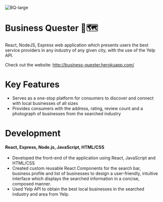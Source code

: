 ![BQ-large](https://user-images.githubusercontent.com/64204835/132101944-0ac56dd5-9621-4cc4-b8fc-a3ae52e841cb.png)
# Business Quester 📍🗺️

React, NodeJS, Express web application which presents users the best service providers in any industry of any given city, with the use of the Yelp API.

Check out the website: http://business-quester.herokuapp.com/

# Key Features
- Serves as a one-stop platform for consumers to discover and connect with local businesses of all sizes
- Provides consumers with the address, rating, review count and a photograph of businesses from the searched industry 


# Development
#### React, Express, Node.js, JavaScript, HTML/CSS
- Developed the front-end of the application using React, JavaScript and HTML/CSS
- Created custom reusable React Components for the search bar, business profile and list of businesses to design a user-friendly, intuitive interface which displays the searched information in a concise, composed manner.
- Used Yelp API to obtain the best local businesses in the searched industry and area from Yelp.
